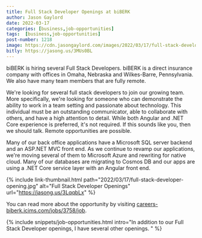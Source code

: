 ```yaml
---
title: Full Stack Developer Openings at biBERK
author: Jason Gaylord
date: 2022-03-17
categories: [business,job-opportunities]
tags:  [business,job-opportunities]
post-number: 1218
image: https://cdn.jasongaylord.com/images/2022/03/17/full-stack-developer-opening.jpg
bitly: https://jasong.us/3MUs0BL
---
```


biBERK is hiring several Full Stack Developers. biBERK is a direct insurance company with offices in Omaha, Nebraska and Wilkes-Barre, Pennsylvania. We also have many team members that are fully remote.

We're looking for several full stack developers to join our growing team. More specifically, we're looking for someone who can demonstrate the ability to work in a team setting and passionate about technology. This individual must be an outstanding communicator, able to collaborate with others, and have a high attention to detail. While both Angular and .NET Core experience is preferred, it's not required. If this sounds like you, then we should talk. Remote opportunities are possible.

Many of our back office applications have a Microsoft SQL server backend and an ASP.NET MVC front end. As we continue to revamp our applications, we're moving several of them to Microsoft Azure and rewriting for native cloud. Many of our databases are migrating to Cosmos DB and our apps are using a .NET Core service layer with an Angular front end.

{% include link-thumbnail.html path="2022/03/17/full-stack-developer-opening.jpg" alt="Full Stack Developer Openings" url="https://jasong.us/3LqqbLx" %}

You can read more about the opportunity by visiting [careers-biberk.icims.com/jobs/3758/job](https://jasong.us/3LqqbLx).

{% include snippets/job-opportunities.html intro="In addition to our Full Stack Developer openings, I have several other openings. " %}